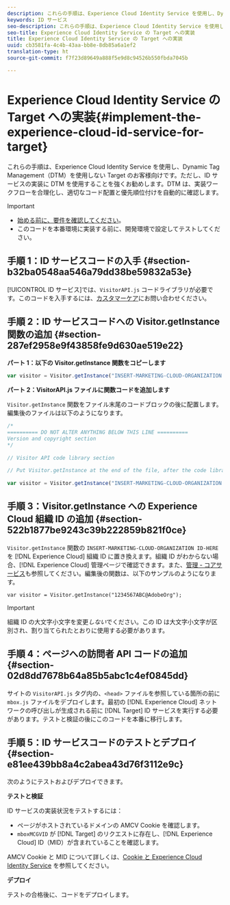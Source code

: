 ```yaml
---
description: これらの手順は、Experience Cloud Identity Service を使用し、Dynamic Tag Management（DTM）を使用しない Target のお客様向けです。ただし、ID サービスの実装に DTM を使用することを強くお勧めします。DTM は、実装ワークフローを合理化し、適切なコード配置と優先順位付けを自動的に確認します。
keywords: ID サービス
seo-description: これらの手順は、Experience Cloud Identity Service を使用し、Dynamic Tag Management（DTM）を使用しない Target のお客様向けです。ただし、ID サービスの実装に DTM を使用することを強くお勧めします。DTM は、実装ワークフローを合理化し、適切なコード配置と優先順位付けを自動的に確認します。
seo-title: Experience Cloud Identity Service の Target への実装
title: Experience Cloud Identity Service の Target への実装
uuid: cb3581fa-4c4b-43aa-bb8e-8db85a6a1ef2
translation-type: ht
source-git-commit: f7f23d89649a888f5e9d8c94526b550fbda7045b

---
```



# Experience Cloud Identity Service の Target への実装{#implement-the-experience-cloud-id-service-for-target}

これらの手順は、Experience Cloud Identity Service を使用し、Dynamic Tag Management（DTM）を使用しない Target のお客様向けです。ただし、ID サービスの実装に DTM を使用することを強くお勧めします。DTM は、実装ワークフローを合理化し、適切なコード配置と優先順位付けを自動的に確認します。

>[!IMPORTANT]
>
>* [始める前に、要件を確認してください](../reference/requirements.md)。
>* このコードを本番環境に実装する前に、開発環境で設定してテストしてください。
>



## 手順 1：ID サービスコードの入手 {#section-b32ba0548aa546a79dd38be59832a53e}

[!UICONTROL ID サービス]では、`VisitorAPI.js` コードライブラリが必要です。このコードを入手するには、[カスタマーケア](https://helpx.adobe.com/jp/marketing-cloud/contact-support.html)にお問い合わせください。

## 手順 2：ID サービスコードへの Visitor.getInstance 関数の追加 {#section-287ef2958e9f43858fe9d630ae519e22}

**パート 1：以下の Visitor.getInstance 関数をコピーします**

```js
var visitor = Visitor.getInstance("INSERT-MARKETING-CLOUD-ORGANIZATION ID-HERE"); 
```

**パート 2：VisitorAPI.js ファイルに関数コードを追加します**

`Visitor.getInstance` 関数をファイル末尾のコードブロックの後に配置します。編集後のファイルは以下のようになります。

```js
/* 
========== DO NOT ALTER ANYTHING BELOW THIS LINE ========== 
Version and copyright section 
*/ 
 
// Visitor API code library section 
 
// Put Visitor.getInstance at the end of the file, after the code library 
 
var visitor = Visitor.getInstance("INSERT-MARKETING-CLOUD-ORGANIZATION ID-HERE");
```

## 手順 3：Visitor.getInstance への Experience Cloud 組織 ID の追加 {#section-522b1877be9243c39b222859b821f0ce}

`Visitor.getInstance` 関数の `INSERT-MARKETING-CLOUD-ORGANIZATION ID-HERE` を [!DNL Experience Cloud] 組織 ID に置き換えます。組織 ID がわからない場合、[!DNL Experience Cloud] 管理ページで確認できます。また、[管理 - コアサービス](https://marketing.adobe.com/resources/help/ja_JP/mcloud/admin_getting_started.html)も参照してください。編集後の関数は、以下のサンプルのようになります。

`var visitor = Visitor.getInstance("1234567ABC@AdobeOrg");`

>[!IMPORTANT]
>
>組織 ID の大文字小文字を変更&#x200B;*しない*&#x200B;でください。この ID は大文字小文字が区別され、割り当てられたとおりに使用する必要があります。

## 手順 4：ページへの訪問者 API コードの追加 {#section-02d8dd7678b64a85b5abc1c4ef0845dd}

サイトの `VisitorAPI.js` タグ内の、`<head>` ファイルを参照している箇所の前に `mbox.js` ファイルをデプロイします。最初の [!DNL Experience Cloud] ネットワークの呼び出しが生成される前に [!DNL Target] ID サービスを実行する必要があります。テストと検証の後にこのコードを本番に移行します。

## 手順 5：ID サービスコードのテストとデプロイ {#section-e81ee439bb8a4c2abea43d76f3112e9c}

次のようにテストおよびデプロイできます。

**テストと検証**

ID サービスの実装状況をテストするには：

* ページがホストされているドメインの AMCV Cookie を確認します。
* `mboxMCGVID` が [!DNL Target] のリクエストに存在し、[!DNL Experience Cloud] ID（MID）が含まれていることを確認します。

AMCV Cookie と MID について詳しくは、[Cookie と Experience Cloud Identity Service](../introduction/cookies.md) を参照してください。

**デプロイ**

テストの合格後に、コードをデプロイします。
